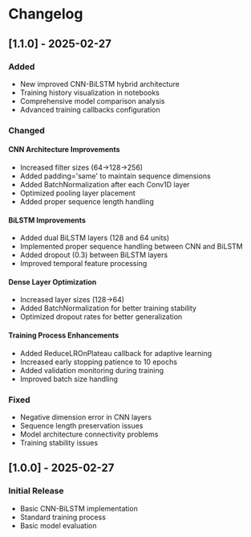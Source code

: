 # Changelog

## [1.1.0] - 2025-02-27

### Added
- New improved CNN-BiLSTM hybrid architecture
- Training history visualization in notebooks
- Comprehensive model comparison analysis
- Advanced training callbacks configuration

### Changed
#### CNN Architecture Improvements
- Increased filter sizes (64->128->256)
- Added padding='same' to maintain sequence dimensions
- Added BatchNormalization after each Conv1D layer
- Optimized pooling layer placement
- Added proper sequence length handling

#### BiLSTM Improvements
- Added dual BiLSTM layers (128 and 64 units)
- Implemented proper sequence handling between CNN and BiLSTM
- Added dropout (0.3) between BiLSTM layers
- Improved temporal feature processing

#### Dense Layer Optimization
- Increased layer sizes (128->64)
- Added BatchNormalization for better training stability
- Optimized dropout rates for better generalization

#### Training Process Enhancements
- Added ReduceLROnPlateau callback for adaptive learning
- Increased early stopping patience to 10 epochs
- Added validation monitoring during training
- Improved batch size handling

### Fixed
- Negative dimension error in CNN layers
- Sequence length preservation issues
- Model architecture connectivity problems
- Training stability issues

## [1.0.0] - 2025-02-27

### Initial Release
- Basic CNN-BiLSTM implementation
- Standard training process
- Basic model evaluation